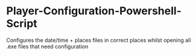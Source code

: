 # Player-Configuration-Powershell-Script
Configures the date/time + places files in correct places whilst opening all .exe files that need configuration
